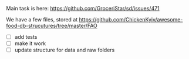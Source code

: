

Main task is here: https://github.com/GroceriStar/sd/issues/471

We have a few files, stored at https://github.com/ChickenKyiv/awesome-food-db-strucutures/tree/master/FAO

- [ ] add tests
- [ ] make it work
- [ ] update structure for data and raw folders

